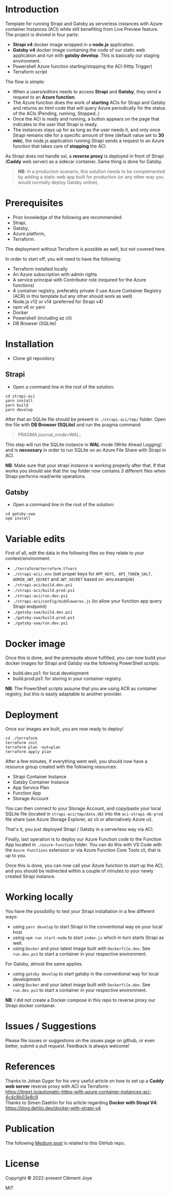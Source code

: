 # Introduction

Template for running Strapi and Gatsby as serverless instances with Azure container Instances (ACI) while still benefiting from Live Preview feature.
The project is divived in four parts:  
- **Strapi v4** docker image wrapped in a **node.js** application.
- **Gatsby v4** docker image containing the code of our static web application and run with **gatsby develop**. This is basically our staging environment.
- Powershell Azure function starting/stopping the ACI (Http Trigger)
- Terraform script 

The flow is simple:
- When a users/editors needs to access **Strapi** and **Gatsby**, they send a request to an **Azure function**.  
- The Azure function does the work of **starting** ACIs for Strapi and Gatsby and returns an html code that will query Azure periodically for the status of the ACIs (Pending, running, Stopped..)  
- Once the ACI is ready and running, a button appears on the page that indicates to the user that Strapi is ready.
- The instances stays up for as long as the user needs it, and only once Strapi remains idle for a specific amount of time (default value set to **30 min**), the node.js application running Strapi sends a request to an Azure function that takes care of **stopping** the ACI.

As Strapi does not handle ssl, a **reverse proxy** is deployed in front of Strapi (**Caddy** web server) as a sidecar container.
Same thing is done for Gatsby.

> **NB**: In a production scenario, this solution needs to be complemented by adding a static web app built for production (or any other way you would normally deploy Gatsby online).

# Prerequisites

- Prior knowledge of the following are recommended:
- Strapi,
- Gatsby, 
- Azure platform, 
- Terraform.

The deployment without Terraform is possible as well, but not covered here.  

In order to start off, you will need to have the following:
- Terraform installed locally
- An Azure subscription with admin rights
- A service principal with Contributor role (required for the Azure functions)
- A container registry, preferably private (I use Azure Container Registry (ACR) in this template but any other should work as well)
- Node.js v12 or v14 (preferred for Strapi v4)  
- npm v6 or yarn
- Docker
- Powershell (including az cli)
- DB Browser (SQLite)

# Installation

- Clone git repository

## Strapi

- Open a command line in the root of the solution:
```
cd strapi-aci
yarn install
yarn build
yarn develop
```

After that an SQLite file should be present in ```./strapi-aci/tmp/``` folder.
Open the file with **DB Browser (SQLite)** and run the pragma command:
> PRAGMA journal_mode=WAL;  

This step will run the SQLite instance in **WAL** mode (Write Ahead Logging) and is **necessary** in order to run SQLite on an Azure File Share with Strapi in ACI.

**NB**: Make sure that your strapi instance is working properly after that. If that works you should see that the ```tmp``` folder now contains 3 different files when Strapi performs read/write operations.

## Gatsby

- Open a command line in the root of the solution:
```
cd gatsby-swa
npm install
```

# Variable edits

First of all, edit the data in the following files so they relate to your context/environment:
- ```./terraform/terraform.tfvars```
- ```./strapi-aci/.env``` (set proper keys for ```APP_KEYS, API_TOKEN_SALT, ADMIN_JWT_SECRET``` and ```JWT_SECRET``` based on .env.example)
- ```./strapi-aci/build.dev.ps1```
- ```./strapi-aci/build.prod.ps1```
- ```./strapi-aci/run.dev.ps1```
- ```./strapi-aci/config/middlewares.js``` (to allow your function app query Strapi endpoint)
- ```./gatsby-swa/build.dev.ps1```
- ```./gatsby-swa/build.prod.ps1```
- ```./gatsby-swa/run.dev.ps1```

# Docker image

Once this is done, and the prerequite above fulfilled, you can now build your docker images for Strapi and Gatsby via the following PowerShell scripts:
- build.dev.ps1: for local development
- build.prod.ps1: for storing in your container registry.

**NB**: The PowerShell scripts assume that you are using ACR as container registry, but this is easily adaptable to another provider.  

# Deployment

Once our images are built, you are now ready to deploy!

```
cd ./terraform
terraform init
terraform plan -out=plan
terraform apply plan
```

After a few minutes, if everything went well, you should now have a resource group created with the following resources:
- Strapi Container Instance
- Gatsby Container Instance
- App Service Plan
- Function App
- Storage Account

You can then connect to your Storage Account, and copy/paste your local SQLite file (located in ```strapi-aci/tmp/data.db```) into the ```aci-strapi-db-prod``` file share (use Azure Storage Explorer, az cli or alternatively Azure ui).

That's it, you just deployed Strapi / Gatsby in a serverless way via ACI.

Finally, last operation is to deploy our Azure Function code to the Function App located in ```./azure-function``` folder. You can do this with VS Code with the ```Azure Functions``` extension or via Azure Function Core Tools cli, that is up to you.

Once this is done, you can now call your Azure function to start up the ACI, and you should be redirected within a couple of minutes to your newly created Strapi instance. 

# Working locally

You have the possibility to test your Strapi installation in a few different ways:
- using ```yarn develop``` to start Strapi in the conventional way on your local host
- using ```npm run start-node``` to start ```index.js``` which in turn starts Strapi as well.
- using ```Docker``` and your latest image built with ```Dockerfile.dev```. See ```run.dev.ps1``` to start a container in your respective environment.  

For Gatsby, almost the same applies.
- using ```gatsby develop``` to start gatsby in the conventional way for local development
- using ```Docker``` and your latest image built with ```Dockerfile.dev```. See ```run.dev.ps1``` to start a container in your respective environment.  

**NB**: I did not create a Docker compose in this repo to reverse proxy our Strapi docker container.

# Issues / Suggestions

Please file issues or suggestions on the issues page on github, or even better, submit a pull request. Feedback is always welcome!

# References

Thanks to Johan Gyger for his very useful article on how to set up a **Caddy web server** reverse proxy with ACI via Terraform : https://itnext.io/automatic-https-with-azure-container-instances-aci-4c4c8b03e8c9  
Thanks to Simen Daehlin for his article regarding **Docker with Strapi V4**: https://blog.dehlin.dev/docker-with-strapi-v4

# Publication

The following [Medium post](https://medium.com/@clementjoye/deploying-gatsby-with-strapi-with-live-preview-capability-using-a-serverless-architecture-c331ce2f89ff) is related to this GitHub repo.

# License
Copyright © 2022-present Clément Joye

MIT
